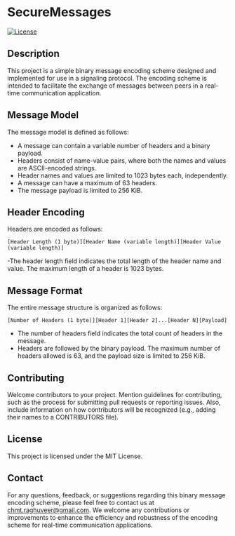 # SecureMessages

[![License](https://img.shields.io/badge/License-MIT-blue.svg)](LICENSE)

## Description

This project is a simple binary message encoding scheme designed and implemented for use in a signaling protocol. The encoding scheme is intended to facilitate the exchange of messages between peers in a real-time communication application.

## Message Model

The message model is defined as follows:

* A message can contain a variable number of headers and a binary payload.
* Headers consist of name-value pairs, where both the names and values are ASCII-encoded strings.
* Header names and values are limited to 1023 bytes each, independently.
* A message can have a maximum of 63 headers.
* The message payload is limited to 256 KiB.
  
## Header Encoding

Headers are encoded as follows:

``` [Header Length (1 byte)][Header Name (variable length)][Header Value (variable length)] ```

-The header length field indicates the total length of the header name and value. The maximum length of a header is 1023 bytes.

## Message Format

The entire message structure is organized as follows:

``` [Number of Headers (1 byte)][Header 1][Header 2]...[Header N][Payload] ```

- The number of headers field indicates the total count of headers in the message. 
- Headers are followed by the binary payload. The maximum number of headers allowed is 63, and the payload size is limited to 256 KiB.

## Contributing

Welcome contributors to your project. Mention guidelines for contributing, such as the process for submitting pull requests or reporting issues. Also, include information on how contributors will be recognized (e.g., adding their names to a CONTRIBUTORS file).

## License
This project is licensed under the MIT License.

## Contact
For any questions, feedback, or suggestions regarding this binary message encoding scheme, please feel free to contact us at chmt.raghuveer@gmail.com. We welcome any contributions or improvements to enhance the efficiency and robustness of the encoding scheme for real-time communication applications.
